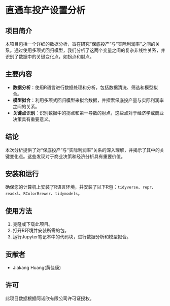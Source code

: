 # 直通车投产设置分析

## 项目简介
本项目包括一个详细的数据分析，旨在研究“保底投产”与“实际利润率”之间的关系。通过使用多项式回归模型，我们分析了这两个变量之间的复杂非线性关系，并识别了数据中的关键变化点，如拐点和肘点。

## 主要内容
- **数据分析**：使用R语言进行数据处理和分析，包括数据清洗、筛选和模型拟合。
- **模型拟合**：利用多项式回归模型来拟合数据，并探索保底投产量与实际利润率之间的关系。
- **关键点识别**：识别数据中的拐点和第一导数的肘点，这些点对于经济学或商业决策具有重要意义。

## 结论
本次分析提供了对“保底投产”与“实际利润率”关系的深入理解，并揭示了其中的关键变化点。这些发现对于商业决策和经济分析具有重要价值。

## 安装和运行
确保您的计算机上安装了R语言环境，并安装了以下R包：`tidyverse`、`repr`、`readxl`、`RColorBrewer`、`tidymodels`。

## 使用方法
1. 克隆或下载此项目。
2. 打开R环境并安装所需的包。
3. 运行Jupyter笔记本中的代码块，进行数据分析和模型拟合。

## 贡献者
- Jiakang Huang(黄佳康)

## 许可
此项目数据根据阿诺欣有限公司许可证授权。
